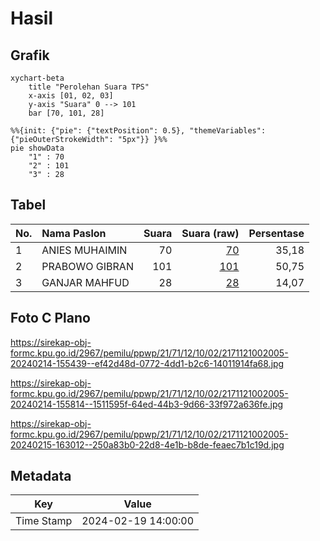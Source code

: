 # Hasil

## Grafik

```mermaid
xychart-beta
    title "Perolehan Suara TPS"
    x-axis [01, 02, 03]
    y-axis "Suara" 0 --> 101
    bar [70, 101, 28]
```

```mermaid
%%{init: {"pie": {"textPosition": 0.5}, "themeVariables": {"pieOuterStrokeWidth": "5px"}} }%%
pie showData
    "1" : 70
    "2" : 101
    "3" : 28
```

## Tabel

| No. | Nama Paslon    | Suara | Suara (raw) | Persentase |
|:--- |:-------------- | -----:| -----------:| ----------:|
| 1   | ANIES MUHAIMIN | 70    | [70][p-1]   | 35,18      |
| 2   | PRABOWO GIBRAN | 101   | [101][p-2]  | 50,75      |
| 3   | GANJAR MAHFUD  | 28    | [28][p-3]   | 14,07      |


[p-1]: https://github.com/gigit-pemilu/pemilu-2024-21-kepulauan-riau/blob/main/pilpres/hitung-suara/sub/21-kepulauan-riau/sub/71-kota-batam/sub/12-batu-aji/sub/1002-buliang/sub/005-tps/sub/paslon-1.txt
[p-2]: https://github.com/gigit-pemilu/pemilu-2024-21-kepulauan-riau/blob/main/pilpres/hitung-suara/sub/21-kepulauan-riau/sub/71-kota-batam/sub/12-batu-aji/sub/1002-buliang/sub/005-tps/sub/paslon-2.txt
[p-3]: https://github.com/gigit-pemilu/pemilu-2024-21-kepulauan-riau/blob/main/pilpres/hitung-suara/sub/21-kepulauan-riau/sub/71-kota-batam/sub/12-batu-aji/sub/1002-buliang/sub/005-tps/sub/paslon-3.txt

## Foto C Plano

https://sirekap-obj-formc.kpu.go.id/2967/pemilu/ppwp/21/71/12/10/02/2171121002005-20240214-155439--ef42d48d-0772-4dd1-b2c6-14011914fa68.jpg

https://sirekap-obj-formc.kpu.go.id/2967/pemilu/ppwp/21/71/12/10/02/2171121002005-20240214-155814--1511595f-64ed-44b3-9d66-33f972a636fe.jpg

https://sirekap-obj-formc.kpu.go.id/2967/pemilu/ppwp/21/71/12/10/02/2171121002005-20240215-163012--250a83b0-22d8-4e1b-b8de-feaec7b1c19d.jpg


## Metadata

| Key        | Value               |
| ---------- | ------------------- |
| Time Stamp | 2024-02-19 14:00:00 |



